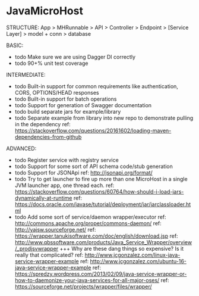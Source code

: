 # JavaMicroHost

STRUCTURE:
 App > MHRunnable > API > Controller > Endpoint > [Service Layer] > model + conn > database

BASIC:
 * todo Make sure we are using Dagger DI correctly
 * todo 90+% unit test coverage

INTERMEDIATE:
 * todo Built-in support for common requirements like authentication, CORS, OPTIONS/HEAD responses
 * todo Built-in support for batch operations
 * todo Support for generation of Swagger documentation
 * todo build separate jars for example/library
 * todo Separate example from library into new repo to demonstrate pulling in the dependency
   ref: https://stackoverflow.com/questions/20161602/loading-maven-dependencies-from-github

ADVANCED:
 * todo Register service with registry service
 * todo Support for some sort of API schema code/stub generation
 * todo Support for JSONApi
   ref: http://jsonapi.org/format/
 * todo Try to get launcher to fire up more than one MicroHost in a single JVM launcher app, one thread each.
   ref: https://stackoverflow.com/questions/60764/how-should-i-load-jars-dynamically-at-runtime
   ref: https://docs.oracle.com/javase/tutorial/deployment/jar/jarclassloader.html
 * todo Add some sort of service/daemon wrapper/executor
   ref: http://commons.apache.org/proper/commons-daemon/
   ref: http://yajsw.sourceforge.net/
   ref: https://wrapper.tanukisoftware.com/doc/english/download.jsp
   ref: http://www.qbssoftware.com/products/Java_Service_Wrapper/overview/_prodjsvwrapper
   +++ Why are these dang things so expensive? Is it really that complicated?
   ref: http://www.jcgonzalez.com/linux-java-service-wrapper-example
   ref: http://www.jcgonzalez.com/ubuntu-16-java-service-wrapper-example
   ref: https://spredzy.wordpress.com/2013/02/09/java-service-wrapper-or-how-to-daemonize-your-java-services-for-all-major-oses/
   ref: https://sourceforge.net/projects/wrapper/files/wrapper/
